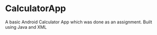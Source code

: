 # CalculatorApp
A basic Android Calculator App which was done as an assignment.
Built using Java and XML
